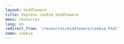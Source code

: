```yaml
---
layout: middleware
title: Express cookie middleware
menu: resources
lang: en
redirect_from: '/resources/middleware/cookie.html'
name: cookie
---
```

